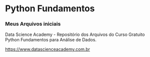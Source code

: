 # Python Fundamentos

### Meus Arquivos iniciais

Data Science Academy - Repositório dos Arquivos do Curso Gratuito Python Fundamentos para Análise de Dados.

https://www.datascienceacademy.com.br



